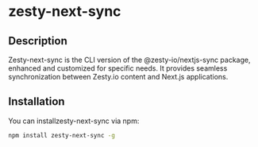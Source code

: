 # zesty-next-sync

## Description

Zesty-next-sync is the CLI version of the @zesty-io/nextjs-sync package, enhanced and customized for specific needs. It provides seamless synchronization between Zesty.io content and Next.js applications.

## Installation

You can installzesty-next-sync via npm:

```bash
npm install zesty-next-sync -g
```
